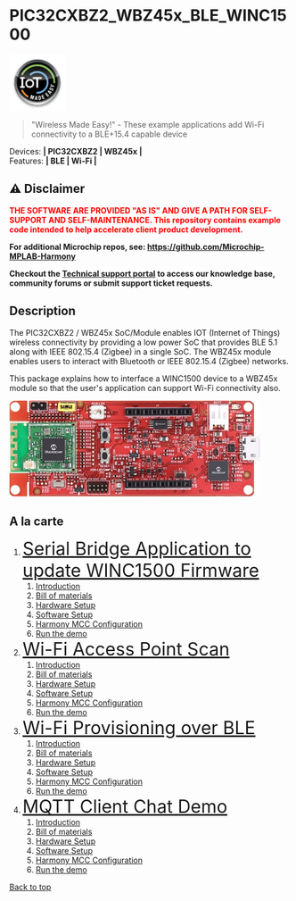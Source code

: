 # PIC32CXBZ2_WBZ45x_BLE_WINC1500
<img src="docs/IoT-Made-Easy-Logo.png" width=100>


> "Wireless Made Easy!" - These example applications add Wi-Fi connectivity to a BLE+15.4 capable device

Devices: **| PIC32CXBZ2 | WBZ45x |**<br>
Features: **| BLE | Wi-Fi |**


## ⚠ Disclaimer

<p><span style="color:red"><b>
THE SOFTWARE ARE PROVIDED "AS IS" AND GIVE A PATH FOR SELF-SUPPORT AND SELF-MAINTENANCE. This repository contains example code intended to help accelerate client product development. </br>

For additional Microchip repos, see: <a href="https://github.com/Microchip-MPLAB-Harmony" target="_blank">https://github.com/Microchip-MPLAB-Harmony</a>

Checkout the <a href="https://microchipsupport.force.com/s/" target="_blank">Technical support portal</a> to access our knowledge base, community forums or submit support ticket requests.
</span></p></b>

## Description

The PIC32CXBZ2 / WBZ45x SoC/Module enables IOT (Internet of Things) wireless connectivity by providing a low power SoC that provides BLE 5.1 along with IEEE 802.15.4 (Zigbee) in a single SoC. The WBZ45x module enables users to interact with Bluetooth or IEEE 802.15.4 (Zigbee) networks.

This package explains how to interface a WINC1500 device to a WBZ45x module so that the user's application can support Wi-Fi connectivity also.


![wbz451_curiosity](docs/210819-WSG-PHOTO-EV96B94A-Front-Transparent.jpg)


## A la carte

1. <font size="6">[Serial Bridge Application to update WINC1500 Firmware](01_wbz45x_winc1500_serialBridge#top)</font>
   1. [Introduction](01_wbz45x_winc1500_serialBridge/README.md#step1)
   1. [Bill of materials](01_wbz45x_winc1500_serialBridge/README.md#step2)
   1. [Hardware Setup](01_wbz45x_winc1500_serialBridge/README.md#step3)
   1. [Software Setup](01_wbz45x_winc1500_serialBridge/README.md#step4)
   1. [Harmony MCC Configuration](01_wbz45x_winc1500_serialBridge/README.md#step5)
   1. [Run the demo](01_wbz45x_winc1500_serialBridge/README.md#step6)
1. <font size="6">[Wi-Fi Access Point Scan](02_wbz45x_winc1500_apScan/README.md#top)</font>
   1. [Introduction](02_wbz45x_winc1500_apScan/README.md#step1)
   1. [Bill of materials](02_wbz45x_winc1500_apScan/README.md#step2)
   1. [Hardware Setup](02_wbz45x_winc1500_apScan/README.md#step3)
   1. [Software Setup](02_wbz45x_winc1500_apScan/README.md#step4)
   1. [Harmony MCC Configuration](02_wbz45x_winc1500_apScan/README.md#step5)
   1. [Run the demo](02_wbz45x_winc1500_apScan/README.md#step6)
1. <font size="6">[Wi-Fi Provisioning over BLE](03_wbz45x_winc1500_wifiProv/README.md#top)</font>
   1. [Introduction](03_wbz45x_winc1500_wifiProv/README.md#step1)
   1. [Bill of materials](03_wbz45x_winc1500_wifiProv/README.md#step2)
   1. [Hardware Setup](03_wbz45x_winc1500_wifiProv/README.md#step3)
   1. [Software Setup](03_wbz45x_winc1500_wifiProv/README.md#step4)
   1. [Harmony MCC Configuration](03_wbz45x_winc1500_wifiProv/README.md#step5)
   1. [Run the demo](03_wbz45x_winc1500_wifiProv/README.md#step6)
1. <font size="6">[MQTT Client Chat Demo](04_wbz45x_winc1500_mqtt/README.md#top)</font>
   1. [Introduction](04_wbz45x_winc1500_mqtt/README.md#step1)
   1. [Bill of materials](04_wbz45x_winc1500_mqtt/README.md#step2)
   1. [Hardware Setup](04_wbz45x_winc1500_mqtt/README.md#step3)
   1. [Software Setup](04_wbz45x_winc1500_mqtt/README.md#step4)
   1. [Harmony MCC Configuration](04_wbz45x_winc1500_mqtt/README.md#step5)
   1. [Run the demo](04_wbz45x_winc1500_mqtt/README.md#step6)


<a href="#top">Back to top</a>